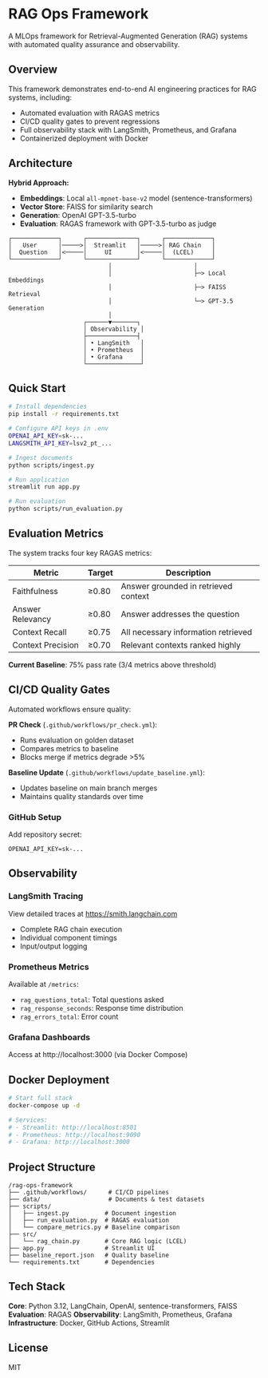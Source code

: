 # RAG Ops Framework

A MLOps framework for Retrieval-Augmented Generation (RAG) systems with automated quality assurance and observability.

## Overview

This framework demonstrates end-to-end AI engineering practices for RAG systems, including:
- Automated evaluation with RAGAS metrics
- CI/CD quality gates to prevent regressions
- Full observability stack with LangSmith, Prometheus, and Grafana
- Containerized deployment with Docker

## Architecture

**Hybrid Approach:**
- **Embeddings**: Local `all-mpnet-base-v2` model (sentence-transformers)
- **Vector Store**: FAISS for similarity search
- **Generation**: OpenAI GPT-3.5-turbo
- **Evaluation**: RAGAS framework with GPT-3.5-turbo as judge

```
┌─────────────┐      ┌──────────────┐      ┌─────────────┐
│   User      │─────>│  Streamlit   │─────>│ RAG Chain   │
│  Question   │<─────│     UI       │<─────│  (LCEL)     │
└─────────────┘      └──────────────┘      └─────────────┘
                            │                       │
                            │                       ├─> Local Embeddings
                            │                       ├─> FAISS Retrieval
                            │                       └─> GPT-3.5 Generation
                            │
                     ┌──────▼───────┐
                     │ Observability │
                     ├──────────────┤
                     │ • LangSmith   │
                     │ • Prometheus  │
                     │ • Grafana     │
                     └───────────────┘
```

## Quick Start

```bash
# Install dependencies
pip install -r requirements.txt

# Configure API keys in .env
OPENAI_API_KEY=sk-...
LANGSMITH_API_KEY=lsv2_pt_...

# Ingest documents
python scripts/ingest.py

# Run application
streamlit run app.py

# Run evaluation
python scripts/run_evaluation.py
```

## Evaluation Metrics

The system tracks four key RAGAS metrics:

| Metric | Target | Description |
|--------|--------|-------------|
| Faithfulness | ≥0.80 | Answer grounded in retrieved context |
| Answer Relevancy | ≥0.80 | Answer addresses the question |
| Context Recall | ≥0.75 | All necessary information retrieved |
| Context Precision | ≥0.70 | Relevant contexts ranked highly |

**Current Baseline**: 75% pass rate (3/4 metrics above threshold)

## CI/CD Quality Gates

Automated workflows ensure quality:

**PR Check** (`.github/workflows/pr_check.yml`):
- Runs evaluation on golden dataset
- Compares metrics to baseline
- Blocks merge if metrics degrade >5%

**Baseline Update** (`.github/workflows/update_baseline.yml`):
- Updates baseline on main branch merges
- Maintains quality standards over time

### GitHub Setup

Add repository secret:
```
OPENAI_API_KEY=sk-...
```

## Observability

### LangSmith Tracing

View detailed traces at https://smith.langchain.com
- Complete RAG chain execution
- Individual component timings
- Input/output logging

### Prometheus Metrics

Available at `/metrics`:
- `rag_questions_total`: Total questions asked
- `rag_response_seconds`: Response time distribution
- `rag_errors_total`: Error count

### Grafana Dashboards

Access at http://localhost:3000 (via Docker Compose)

## Docker Deployment

```bash
# Start full stack
docker-compose up -d

# Services:
# - Streamlit: http://localhost:8501
# - Prometheus: http://localhost:9090
# - Grafana: http://localhost:3000
```

## Project Structure

```
/rag-ops-framework
├── .github/workflows/      # CI/CD pipelines
├── data/                   # Documents & test datasets
├── scripts/
│   ├── ingest.py          # Document ingestion
│   ├── run_evaluation.py  # RAGAS evaluation
│   └── compare_metrics.py # Baseline comparison
├── src/
│   └── rag_chain.py       # Core RAG logic (LCEL)
├── app.py                 # Streamlit UI
├── baseline_report.json   # Quality baseline
└── requirements.txt       # Dependencies
```

## Tech Stack

**Core**: Python 3.12, LangChain, OpenAI, sentence-transformers, FAISS
**Evaluation**: RAGAS
**Observability**: LangSmith, Prometheus, Grafana
**Infrastructure**: Docker, GitHub Actions, Streamlit


## License

MIT
